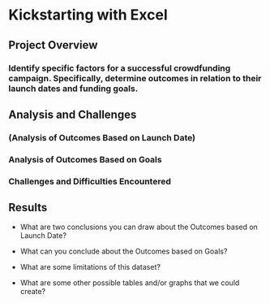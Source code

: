 # Kickstarting with Excel

## Project Overview 
### Identify specific factors for a successful crowdfunding campaign. Specifically, determine outcomes in relation to their launch dates and funding goals.

## Analysis and Challenges

### (Analysis of Outcomes Based on Launch Date)

### Analysis of Outcomes Based on Goals

### Challenges and Difficulties Encountered

## Results

- What are two conclusions you can draw about the Outcomes based on Launch Date?

- What can you conclude about the Outcomes based on Goals?

- What are some limitations of this dataset?

- What are some other possible tables and/or graphs that we could create?



